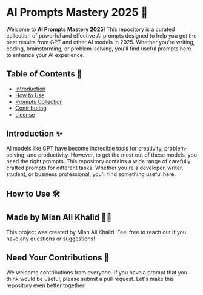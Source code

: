 # AI Prompts Mastery 2025 🚀

Welcome to **AI Prompts Mastery 2025**! This repository is a curated collection of powerful and effective AI prompts designed to help you get the best results from GPT and other AI models in 2025. Whether you're writing, coding, brainstorming, or problem-solving, you'll find useful prompts here to enhance your AI experience.

## Table of Contents 📑
- [Introduction](#introduction)
- [How to Use](#how-to-use)
- [Prompts Collection](#prompts-collection)
- [Contributing](#contributing)
- [License](#license)

## Introduction ✨

AI models like GPT have become incredible tools for creativity, problem-solving, and productivity. However, to get the most out of these models, you need the right prompts. This repository contains a wide range of carefully crafted prompts for different tasks. Whether you're a developer, writer, student, or business professional, you'll find something useful here.

## How to Use 🛠️


## Made by Mian Ali Khalid 👨‍💻

This project was created by Mian Ali Khalid. Feel free to reach out if you have any questions or suggestions!

## Need Your Contributions 🙌

We welcome contributions from everyone. If you have a prompt that you think would be useful, please submit a pull request. Let's make this repository even better together!
